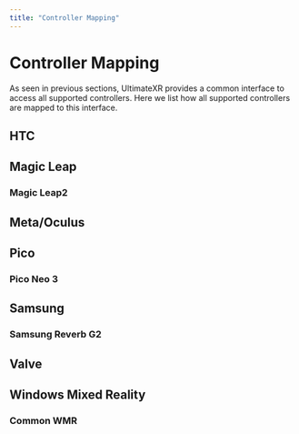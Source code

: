 ```yaml
---
title: "Controller Mapping"
---
```


# Controller Mapping

As seen in previous sections, UltimateXR provides a common interface to access all supported controllers. Here we list how all supported controllers are mapped to this interface.

## HTC ##

## Magic Leap ##

### Magic Leap2 ###

## Meta/Oculus ##

## Pico ##

### Pico Neo 3 ###

## Samsung ##

### Samsung Reverb G2 ###

## Valve ##

## Windows Mixed Reality ##

### Common WMR ###